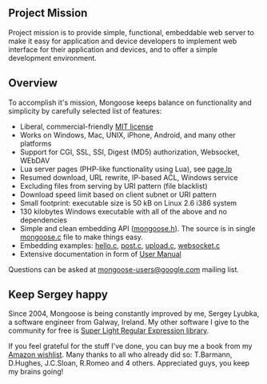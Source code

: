 Project Mission
---------------

Project mission is to provide simple, functional, embeddable web server to
make it easy for application and device developers to implement web interface for their
application and devices, and to offer a simple development environment.

Overview
--------

To accomplish it's mission, Mongoose keeps balance on functionality and
simplicity by carefully selected list of features:

- Liberal, commercial-friendly [MIT license](http://en.wikipedia.org/wiki/MIT_License)
- Works on Windows, Mac, UNIX, iPhone, Android, and many other platforms
- Support for CGI, SSL, SSI, Digest (MD5) authorization, Websocket, WEbDAV
- Lua server pages (PHP-like functionality using Lua), see [page.lp](https://github.com/valenok/mongoose/blob/master/test/page.lp)
- Resumed download, URL rewrite, IP-based ACL, Windows service
- Excluding files from serving by URI pattern (file blacklist)
- Download speed limit based on client subnet or URI pattern
- Small footprint: executable size is 50 kB on Linux 2.6 i386 system
- 130 kilobytes Windows executable with all of the above and no dependencies
- Simple and clean embedding API ([mongoose.h](https://github.com/valenok/mongoose/blob/master/mongoose.h)). The source is in single [mongoose.c](https://github.com/valenok/mongoose/blob/master/mongoose.c) file to make things easy.
- Embedding examples: [hello.c](https://github.com/valenok/mongoose/blob/master/examples/hello.c), [post.c](https://github.com/valenok/mongoose/blob/master/examples/post.c), [upload.c](https://github.com/valenok/mongoose/blob/master/examples/upload.c), [websocket.c](https://github.com/valenok/mongoose/blob/master/examples/websocket.c)
- Extensive documentation in form of [User Manual](https://github.com/valenok/mongoose/wiki/UserManual)

Questions can be asked at
[mongoose-users@google.com](http://groups.google.com/group/mongoose-users) mailing list.


Keep Sergey happy
-----------------

Since 2004, Mongoose is being constantly improved by me, Sergey Lyubka, a software engineer
from Galway, Ireland. My other software I give to the community for free is
[Super Light Regular Expression library](http://code.google.com/p/slre).


If you feel grateful for the stuff I've done, you can buy me a book from my
[Amazon wishlist](http://amzn.com/w/1OC2ZCPTQYIEP?sort=priority). Many thanks to all who
already did so: T.Barmann, D.Hughes, J.C.Sloan, R.Romeo and 4 others.
Appreciated guys, you keep my brains going!
